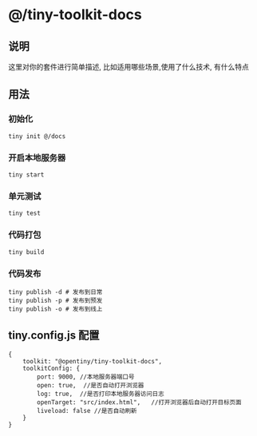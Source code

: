# @/tiny-toolkit-docs

## 说明

这里对你的套件进行简单描述, 比如适用哪些场景,使用了什么技术, 有什么特点

## 用法

### 初始化

```
tiny init @/docs
```
### 开启本地服务器

```
tiny start 
```

### 单元测试

```
tiny test 
```

### 代码打包

```
tiny build 
```

### 代码发布

```
tiny publish -d # 发布到日常
tiny publish -p # 发布到预发
tiny publish -o # 发布到线上
```


## tiny.config.js 配置

```
{
    toolkit: "@opentiny/tiny-toolkit-docs",
    toolkitConfig: {
        port: 9000, //本地服务器端口号
        open: true,  //是否自动打开浏览器
        log: true,  //是否打印本地服务器访问日志
        openTarget: "src/index.html",   //打开浏览器后自动打开目标页面
        liveload: false //是否自动刷新
    }    
}
```



